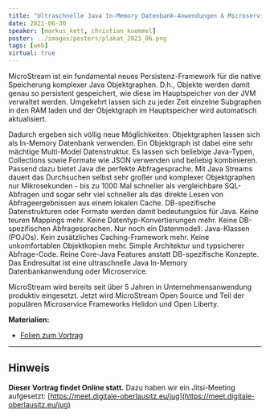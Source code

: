```yaml
---
title: "Ultraschnelle Java In-Memory Datenbank-Anwendungen & Microservices mit MicroStream"
date: 2021-06-30
speaker: [markus_kett, christian_kuemmel]
poster: ../images/posters/plakat_2021_06.png
tags: [web]
virtual: true
---
```


MicroStream ist ein fundamental neues Persistenz-Framework für die native Speicherung komplexer Java Objektgraphen.
D.h., Objekte werden damit genau so persistent gespeichert, wie diese im Hauptspeicher von der JVM verwaltet werden.
Umgekehrt lassen sich zu jeder Zeit einzelne Subgraphen in den RAM laden und der Objektgraph im Hauptspeicher wird
automatisch aktualisiert.

Dadurch ergeben sich völlig neue Möglichkeiten: Objektgraphen lassen sich als In-Memory Datenbank verwenden. Ein
Objektgraph ist dabei eine sehr mächtige Multi-Model Datenstruktur. Es lassen sich beliebige Java-Typen, Collections
sowie Formate wie JSON verwenden und beliebig kombinieren. Passend dazu bietet Java die perfekte Abfragesprache. Mit
Java Streams dauert das Durchsuchen selbst sehr großer und komplexer Objektgraphen nur Mikrosekunden - bis zu 1000 Mal
schneller als vergleichbare SQL-Abfragen und sogar sehr viel schneller als das direkte Lesen von Abfrageergebnissen aus
einem lokalen Cache. DB-spezifische Datenstrukturen oder Formate werden damit bedeutungslos für Java. Keine teuren
Mappings mehr. Keine Datentyp-Konvertierungen mehr. Keine DB-spezifischen Abfragesprachen. Nur noch ein Datenmodell:
Java-Klassen (POJOs). Kein zusätzliches Caching-Framework mehr. Keine unkomfortablen Objektkopien mehr. Simple
Architektur und typsicherer Abfrage-Code. Reine Core-Java Features anstatt DB-spezifische Konzepte. Das Endresultat ist
eine ultraschnelle Java In-Memory Datenbankanwendung oder Microservice.

MicroStream wird bereits seit über 5 Jahren in Unternehmensanwendung produktiv eingesetzt. Jetzt wird MicroStream Open
Source und Teil der populären Microservice Frameworks Helidon und Open Liberty.

**Materialien:**

- [Folien zum Vortrag](/downloads/Java-In-Memory-DB-Applications-with-MicroStream-JUG-Goerlitz_PDF.pdf)

---

## Hinweis

**Dieser Vortrag findet Online statt.** Dazu haben wir ein Jitsi-Meeting aufgesetzt:
[https://meet.digitale-oberlausitz.eu/jug](https://meet.digitale-oberlausitz.eu/jug)
